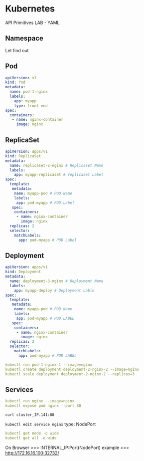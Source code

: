 # Kubernetes
API Primitives LAB - YAML 

## Namespace
Let find out

## Pod 

```yaml
apiVersion: v1
kind: Pod
metadata:
  name: pod-1-nginx
  labels:
    app: myapp
    type: front-end
spec:
  containers:
   - name: nginx-container
     image: nginx
```

## ReplicaSet

```yaml
apiVersion: apps/v1
kind: ReplicaSet
metadata:
  name: replicaset-2-nginx # Replicaset Name
  labels:
    app: myapp-replicaset # replicaset Label
spec:
  template:
   metadata:
    name: myapp-pod # POD Name
    labels:
     app: pod-myapp # POD Label
   spec:
    containers:
     - name: nginx-container
       image: nginx
  replicas: 2
  selector:
    matchLabels:
      app: pod-myapp # POD Label


```


## Deployment 

```yaml
apiVersion: apps/v1
kind: Deployment
metadata:
  name: deployment-3-nginx # Deployment Name
  labels:
    app: myapp-deploy # Deployment Lable
spec:
  template:
   metadata:
    name: myapp-pod # POD Name
    labels:
     app: pod-myapp # POD LABEL
   spec:
    containers:
     - name: nginx-container
       image: nginx
  replicas: 2
  selector:
    matchLabels:
      app: pod-myapp # POD LABEL
```

```yaml
kubectl run pod-1-nginx-1 --image=nginx
kubectl create deployment deployment-2-nginx-2 --image=nginx
kubectl scale deployment deployment-2-nginx-2 --replicas=3
```
 
## Services 

```yaml
kubectl run nginx --image=nginx
kubectl expose pod nginx --port 80
```
`curl cluster_IP.141:80`

`kubectl edit service nginx` type: NodePort

```yaml 
kubectl get node -o wide
kubectl get all -o wide
```

On Browser >>> INTERNAL_IP:Port(NodePort)
example >>> http://172.16.16.100:32732/



